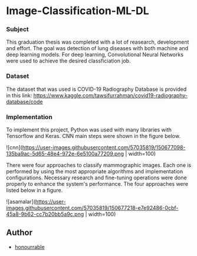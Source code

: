# Image-Classification-ML-DL

### Subject

This graduation thesis was completed with a lot of reasearch, development and effort. The goal was detection of lung diseases with both machine and deep learning models. For deep learning, Convolutional Neural Networks were used to achieve the desired classficiation job. 

### Dataset

The dataset that was used is COVID-19 Radiography Database is provided in this link: https://www.kaggle.com/tawsifurrahman/covid19-radiography-database/code

### Implementation

To implement this project, Python was used with many libraries with Tensorflow and Keras. CNN main steps were shown in the figure below.

![cnn](https://user-images.githubusercontent.com/57035819/150677098-135ba9ac-5d65-48e4-972e-6e5100a77209.png | width=100)

There were four approaches to classify mammographic images. Each one is performed by using the most appropriate algorithms and implementation configurations. Necessary research and fine-tuning operations were done properly to enhance the system's performance. The four approaches were listed below in a figure.

![asamalar](https://user-images.githubusercontent.com/57035819/150677218-e7e92486-0cbf-45a8-9b62-cc7b20bb5a9c.png | width=100)

## Author
- [honourrable](https://github.com/honourrable)
